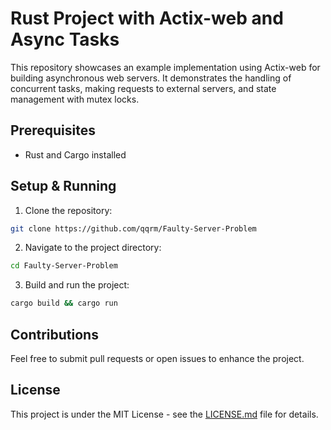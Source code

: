 # Rust Project with Actix-web and Async Tasks

This repository showcases an example implementation using Actix-web for building asynchronous web servers. It demonstrates the handling of concurrent tasks, making requests to external servers, and state management with mutex locks.

## Prerequisites

- Rust and Cargo installed

## Setup &amp; Running

1. Clone the repository:
```bash
git clone https://github.com/qqrm/Faulty-Server-Problem
```

2. Navigate to the project directory:
```bash
cd Faulty-Server-Problem
```

3. Build and run the project:
```bash
cargo build && cargo run
```

## Contributions

Feel free to submit pull requests or open issues to enhance the project.

## License

This project is under the MIT License - see the [LICENSE.md](LICENSE.md) file for details.
